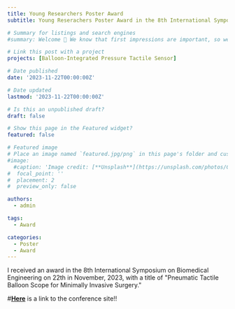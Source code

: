 ```yaml
---
title: Young Researchers Poster Award
subtitle: Young Reserachers Poster Award in the 8th International Symposium on Biomedical Engineering

# Summary for listings and search engines
#summary: Welcome 👋 We know that first impressions are important, so we've populated your new site with some initial content to help you get familiar with everything in no time.

# Link this post with a project
projects: [Balloon-Integrated Pressure Tactile Sensor]

# Date published
date: '2023-11-22T00:00:00Z'

# Date updated
lastmod: '2023-11-22T00:00:00Z'

# Is this an unpublished draft?
draft: false

# Show this page in the Featured widget?
featured: false

# Featured image
# Place an image named `featured.jpg/png` in this page's folder and customize its options here.
#image:
  #caption: 'Image credit: [**Unsplash**](https://unsplash.com/photos/CpkOjOcXdUY)'
#  focal_point: ''
#  placement: 2
#  preview_only: false

authors:
  - admin

tags:
  - Award

categories:
  - Poster
  - Award
---
```


I received an award in the 8th International Symposium on Biomedical Engineering on 22th in November, 2023, with a title of "Pneumatic Tactile Balloon Scope for Minimally Invasive Surgery."

#[**Here**](http://2023-03spring.jspe.or.jp/wp/wp-content/uploads/pdf/23-03-BP.pdf) is a link to the conference site!!

